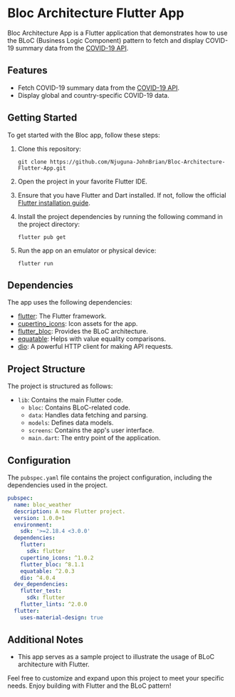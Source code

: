 # Bloc Architecture Flutter App

 Bloc Architecture App is a Flutter application that demonstrates how to use the BLoC (Business Logic Component) pattern to fetch and display COVID-19 summary data from the [COVID-19 API](https://api.covid19api.com/summary).

## Features

- Fetch COVID-19 summary data from the [COVID-19 API](https://api.covid19api.com/summary).
- Display global and country-specific COVID-19 data.

## Getting Started

To get started with the Bloc app, follow these steps:

1. Clone this repository:

   ```
   git clone https://github.com/Njuguna-JohnBrian/Bloc-Architecture-Flutter-App.git
   ```

2. Open the project in your favorite Flutter IDE.

3. Ensure that you have Flutter and Dart installed. If not, follow the official [Flutter installation guide](https://flutter.dev/docs/get-started/install).

4. Install the project dependencies by running the following command in the project directory:

   ```
   flutter pub get
   ```

5. Run the app on an emulator or physical device:

   ```
   flutter run
   ```

## Dependencies

The app uses the following dependencies:

- [flutter](https://flutter.dev): The Flutter framework.
- [cupertino_icons](https://pub.dev/packages/cupertino_icons): Icon assets for the app.
- [flutter_bloc](https://pub.dev/packages/flutter_bloc): Provides the BLoC architecture.
- [equatable](https://pub.dev/packages/equatable): Helps with value equality comparisons.
- [dio](https://pub.dev/packages/dio): A powerful HTTP client for making API requests.

## Project Structure

The project is structured as follows:

- `lib`: Contains the main Flutter code.
  - `bloc`: Contains BLoC-related code.
  - `data`: Handles data fetching and parsing.
  - `models`: Defines data models.
  - `screens`: Contains the app's user interface.
  - `main.dart`: The entry point of the application.

## Configuration

The `pubspec.yaml` file contains the project configuration, including the dependencies used in the project.

```yaml
pubspec:
  name: bloc_weather
  description: A new Flutter project.
  version: 1.0.0+1
  environment:
    sdk: '>=2.18.4 <3.0.0'
  dependencies:
    flutter:
      sdk: flutter
    cupertino_icons: ^1.0.2
    flutter_bloc: ^8.1.1
    equatable: ^2.0.3
    dio: ^4.0.4
  dev_dependencies:
    flutter_test:
      sdk: flutter
    flutter_lints: ^2.0.0
  flutter:
    uses-material-design: true
```

## Additional Notes

- This app serves as a sample project to illustrate the usage of BLoC architecture with Flutter.

Feel free to customize and expand upon this project to meet your specific needs. Enjoy building with Flutter and the BLoC pattern!